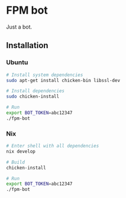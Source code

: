 # FPM bot

Just a bot.

## Installation

### Ubuntu

```sh
# Install system dependencies
sudo apt-get install chicken-bin libssl-dev

# Install dependencies
sudo chicken-install

# Run
export BOT_TOKEN=abc12347
./fpm-bot
```

### Nix

```sh
# Enter shell with all dependencies
nix develop

# Build
chicken-install

# Run
export BOT_TOKEN=abc12347
./fpm-bot
```
